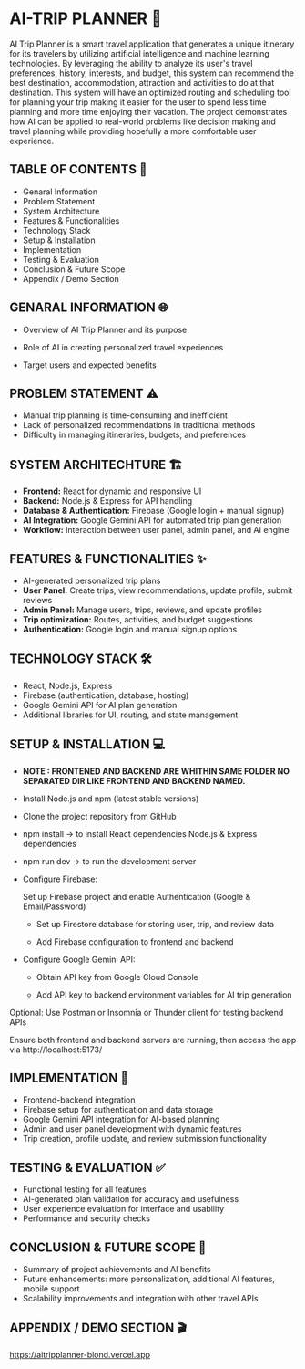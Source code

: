 
# AI-TRIP PLANNER 🚀

AI Trip Planner is a smart travel application that generates a unique itinerary for its travelers by utilizing artificial intelligence and machine learning technologies. By leveraging the ability to analyze its user's travel preferences, history, interests, and budget, this system can recommend the best destination, accommodation, attraction and activities to do at that destination. This system will have an optimized routing and scheduling tool for planning your trip making it easier for the user to spend less time planning and more time enjoying their vacation. The project demonstrates how AI can be applied to real-world problems like decision making and travel planning while providing hopefully a more comfortable user experience.


## TABLE OF CONTENTS 📑


* Genaral Information
* Problem Statement
* System Architecture
* Features & Functionalities
* Technology Stack
* Setup & Installation
* Implementation
* Testing & Evaluation
* Conclusion & Future Scope
* Appendix / Demo Section

## GENARAL INFORMATION 🌐

* Overview of AI Trip Planner and its purpose

* Role of AI in creating personalized travel experiences

* Target users and expected benefits

## PROBLEM STATEMENT ⚠️

* Manual trip planning is time-consuming and inefficient
* Lack of personalized recommendations in traditional methods
* Difficulty in managing itineraries, budgets, and preferences

## SYSTEM ARCHITECHTURE 🏗️

* **Frontend:** React for dynamic and responsive UI 
* **Backend:** Node.js & Express for API handling
* **Database & Authentication:** Firebase (Google login + manual signup)
* **AI Integration:** Google Gemini API for automated trip plan generation
* **Workflow:** Interaction between user panel, admin panel, and AI engine

## FEATURES & FUNCTIONALITIES ✨

* AI-generated personalized trip plans
* **User Panel:** Create trips, view recommendations, update profile, submit reviews
* **Admin Panel:** Manage users, trips, reviews, and update profiles
* **Trip optimization:** Routes, activities, and budget suggestions
* **Authentication:** Google login and manual signup options

## TECHNOLOGY STACK 🛠️

* React, Node.js, Express
* Firebase (authentication, database, hosting)
* Google Gemini API for AI plan generation
* Additional libraries for UI, routing, and state management

## SETUP & INSTALLATION 💻

* **NOTE : FRONTENED AND BACKEND ARE WHITHIN SAME FOLDER NO SEPARATED DIR LIKE FRONTEND AND BACKEND NAMED.**

* Install Node.js and npm (latest stable versions)

* Clone the project repository from GitHub

* npm install → to install React dependencies Node.js & Express dependencies

* npm run dev → to run the development server

* Configure Firebase:

  Set up Firebase project and enable Authentication (Google & Email/Password)

   * Set up Firestore database for storing user, trip, and review data

   * Add Firebase configuration to frontend and backend

* Configure Google Gemini API:

   * Obtain API key from Google Cloud Console

   * Add API key to backend environment variables for AI trip generation

Optional: Use Postman or Insomnia or Thunder client for testing backend APIs

Ensure both frontend and backend servers are running, then access the app via http://localhost:5173/

## IMPLEMENTATION 🚀

* Frontend-backend integration
* Firebase setup for authentication and data storage
* Google Gemini API integration for AI-based planning
* Admin and user panel development with dynamic features
* Trip creation, profile update, and review submission functionality

## TESTING & EVALUATION ✅

* Functional testing for all features
* AI-generated plan validation for accuracy and usefulness
* User experience evaluation for interface and usability
* Performance and security checks

## CONCLUSION & FUTURE SCOPE 🎯

* Summary of project achievements and AI benefits
* Future enhancements: more personalization, additional AI features, mobile support
* Scalability improvements and integration with other travel APIs

## APPENDIX / DEMO SECTION 🎬

https://aitripplanner-blond.vercel.app
